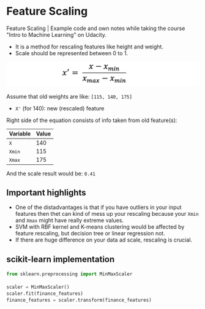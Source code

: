 # Feature Scaling

Feature Scaling | Example code and own notes while taking the course "Intro to Machine Learning" on Udacity.

- It is a method for rescaling features like height and weight.
- Scale should be represented between 0 to 1.

![formula](resources/formula.png)

Assume that old weights are like: `[115, 140, 175]`
- `X'` (for 140): new (rescaled) feature

Right side of the equation consists of info taken from old feature(s):

|Variable|Value|
|---|---|
|`X`|140|
|`Xmin`|115|
|`Xmax`|175|

And the scale result would be: `0.41`

## Important highlights

- One of the distadvantages is that if you have outliers in your input features then thet can kind of mess up your rescaling because your `Xmin` and `Xmax` might have really extreme values.
- SVM with RBF kernel and K-means clustering would be affected by feature rescaling, but decision tree or linear regression not.
- If there are huge difference on your data ad scale, rescaling is crucial.

## scikit-learn implementation
```python
from sklearn.preprocessing import MinMaxScaler

scaler = MinMaxScaler()
scaler.fit(finance_features)
finance_features = scaler.transform(finance_features)

```